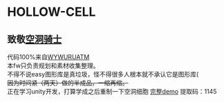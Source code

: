 # HOLLOW-CELL  
## 致敬[空洞骑士](https://store.steampowered.com/app/367520/Hollow_Knight/ "steam上的空洞骑士")  
代码100%来自[WYWURUATM](https://space.bilibili.com/89511501 "ATM大佬的bilibili ")  
本fw只负责规划和素材收集整理。  
不得不说easy图形库是真垃圾，怪不得很多人根本就不承认它是图形库(  
~~因为时间紧（两天）做的半成品，一缩再缩。~~  
正在学习unity开发，打算学成之后重制一下空洞细胞
[完整demo](https://pan.baidu.com/s/1A1MtOkVaDt0kfcgD1orcDA "完整demo ")
 提取码：1145


